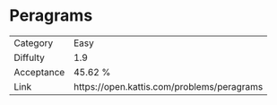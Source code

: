 # Peragrams

<table>
    <tr>
        <td>Category</td>
        <td>Easy</td>
    </tr>
    <tr>
        <td>Diffulty</td>
        <td>1.9</td>
    </tr>
    <tr>
        <td>Acceptance</td>
        <td>45.62 %</td>
    </tr>
    <tr>
        <td>Link</td>
        <td>https://open.kattis.com/problems/peragrams</td>
    </tr>
</table>